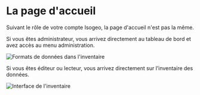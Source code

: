 # La page d&apos;accueil

Suivant le rôle de votre compte Isogeo, la page d&apos;accueil n&apos;est pas la même.

Si vous êtes administrateur, vous arrivez directement au tableau de bord et avez accès au menu administration.

![Formats de données dans l&apos;inventaire](/images/tdb_formats.png "Page d&apos;accueil pour les administrateurs")

Si vous êtes éditeur ou lecteur, vous arrivez directement sur l’inventaire des données.

![Interface de l&apos;inventaire](/images/inv_global.png "Page d&apos;accueil pour les éditeurs / lecteurs")

